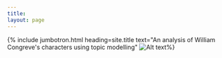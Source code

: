 ```yaml
---
title:
layout: page
---
```


{% include jumbotron.html heading=site.title text="An analysis of William Congreve's characters using topic modelling" ![Alt text](images/lexicongreve-logo.svg)%}
